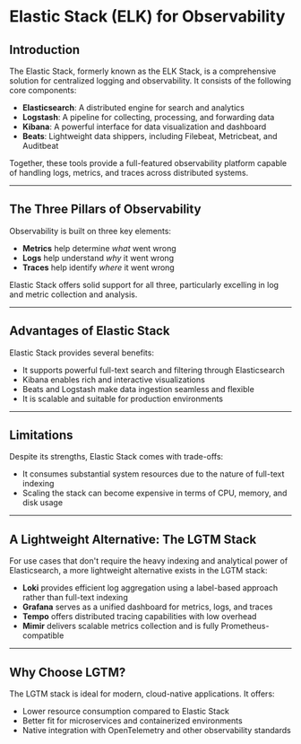 # Elastic Stack (ELK) for Observability

## Introduction

The Elastic Stack, formerly known as the ELK Stack, is a comprehensive solution for centralized logging and observability. It consists of the following core components:

-   **Elasticsearch**: A distributed engine for search and analytics    
-   **Logstash**: A pipeline for collecting, processing, and forwarding data    
-   **Kibana**: A powerful interface for data visualization and dashboard    
-   **Beats**: Lightweight data shippers, including Filebeat, Metricbeat, and Auditbeat
    

Together, these tools provide a full-featured observability platform capable of handling logs, metrics, and traces across distributed systems.

----------

## The Three Pillars of Observability

Observability is built on three key elements:

-   **Metrics** help determine _what_ went wrong
-   **Logs** help understand _why_ it went wrong  
-   **Traces** help identify _where_ it went wrong
    

Elastic Stack offers solid support for all three, particularly excelling in log and metric collection and analysis.

----------

## Advantages of Elastic Stack

Elastic Stack provides several benefits:
-   It supports powerful full-text search and filtering through Elasticsearch    
-   Kibana enables rich and interactive visualizations  
-   Beats and Logstash make data ingestion seamless and flexible  
-   It is scalable and suitable for production environments
    

----------

## Limitations

Despite its strengths, Elastic Stack comes with trade-offs:

-   It consumes substantial system resources due to the nature of full-text indexing
-   Scaling the stack can become expensive in terms of CPU, memory, and disk usage





----------

## A Lightweight Alternative: The LGTM Stack

For use cases that don't require the heavy indexing and analytical power of Elasticsearch, a more lightweight alternative exists in the LGTM stack:

-   **Loki** provides efficient log aggregation using a label-based approach rather than full-text indexing
-   **Grafana** serves as a unified dashboard for metrics, logs, and traces
-   **Tempo** offers distributed tracing capabilities with low overhead
-   **Mimir** delivers scalable metrics collection and is fully Prometheus-compatible
    

----------

## Why Choose LGTM?

The LGTM stack is ideal for modern, cloud-native applications. It offers:

-   Lower resource consumption compared to Elastic Stack
-   Better fit for microservices and containerized environments
-   Native integration with OpenTelemetry and other observability standards
    